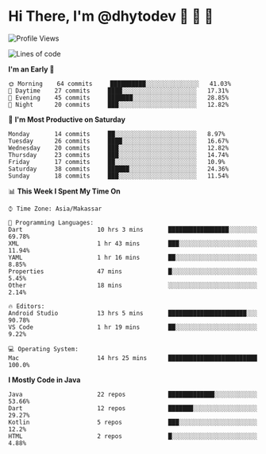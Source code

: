 # Hi There, I'm @dhytodev 👋 👋 👋

<!--
**DhytoDev/dhytodev** is a ✨ _special_ ✨ repository because its `README.md` (this file) appears on your GitHub profile.

Here are some ideas to get you started:

- 🔭 I’m currently working on ...
- 🌱 I’m currently learning ...
- 👯 I’m looking to collaborate on ...
- 🤔 I’m looking for help with ...
- 💬 Ask me about ...
- 📫 How to reach me: ...
- 😄 Pronouns: ...
- ⚡ Fun fact: ...
-->

<!--START_SECTION:waka-->
![Profile Views](http://img.shields.io/badge/Profile%20Views-2-blue)

![Lines of code](https://img.shields.io/badge/From%20Hello%20World%20I%27ve%20Written-268137%20lines%20of%20code-blue)

**I'm an Early 🐤** 

```text
🌞 Morning    64 commits     ██████████░░░░░░░░░░░░░░░   41.03% 
🌆 Daytime    27 commits     ████░░░░░░░░░░░░░░░░░░░░░   17.31% 
🌃 Evening    45 commits     ███████░░░░░░░░░░░░░░░░░░   28.85% 
🌙 Night      20 commits     ███░░░░░░░░░░░░░░░░░░░░░░   12.82%

```
📅 **I'm Most Productive on Saturday** 

```text
Monday       14 commits     ██░░░░░░░░░░░░░░░░░░░░░░░   8.97% 
Tuesday      26 commits     ████░░░░░░░░░░░░░░░░░░░░░   16.67% 
Wednesday    20 commits     ███░░░░░░░░░░░░░░░░░░░░░░   12.82% 
Thursday     23 commits     ███░░░░░░░░░░░░░░░░░░░░░░   14.74% 
Friday       17 commits     ██░░░░░░░░░░░░░░░░░░░░░░░   10.9% 
Saturday     38 commits     ██████░░░░░░░░░░░░░░░░░░░   24.36% 
Sunday       18 commits     ███░░░░░░░░░░░░░░░░░░░░░░   11.54%

```


📊 **This Week I Spent My Time On** 

```text
⌚︎ Time Zone: Asia/Makassar

💬 Programming Languages: 
Dart                     10 hrs 3 mins       █████████████████░░░░░░░░   69.78% 
XML                      1 hr 43 mins        ███░░░░░░░░░░░░░░░░░░░░░░   11.94% 
YAML                     1 hr 16 mins        ██░░░░░░░░░░░░░░░░░░░░░░░   8.85% 
Properties               47 mins             █░░░░░░░░░░░░░░░░░░░░░░░░   5.45% 
Other                    18 mins             ░░░░░░░░░░░░░░░░░░░░░░░░░   2.14%

🔥 Editors: 
Android Studio           13 hrs 5 mins       ██████████████████████░░░   90.78% 
VS Code                  1 hr 19 mins        ██░░░░░░░░░░░░░░░░░░░░░░░   9.22%

💻 Operating System: 
Mac                      14 hrs 25 mins      █████████████████████████   100.0%

```

**I Mostly Code in Java** 

```text
Java                     22 repos            █████████████░░░░░░░░░░░░   53.66% 
Dart                     12 repos            ███████░░░░░░░░░░░░░░░░░░   29.27% 
Kotlin                   5 repos             ███░░░░░░░░░░░░░░░░░░░░░░   12.2% 
HTML                     2 repos             █░░░░░░░░░░░░░░░░░░░░░░░░   4.88%

```



<!--END_SECTION:waka-->
